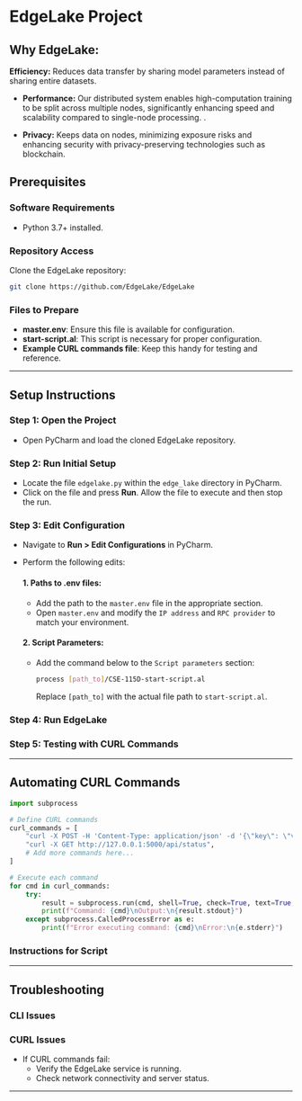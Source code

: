 # EdgeLake Project

<!-- To Do

- Need to add different commands for Mac & Windows
  -->

## Why EdgeLake:

 **Efficiency:**  Reduces data transfer by sharing model parameters instead of sharing entire datasets.

- **Performance:** Our distributed system enables high-computation training to be split across multiple nodes, significantly enhancing speed and scalability compared to single-node processing. .

- **Privacy:** Keeps data on nodes, minimizing exposure risks and enhancing security with privacy-preserving technologies such as blockchain.


## Prerequisites
<!-- we need specifiy more stuff here -->
### Software Requirements
- Python 3.7+ installed.

### Repository Access
Clone the EdgeLake repository:
```bash
git clone https://github.com/EdgeLake/EdgeLake
```

### Files to Prepare
<!-- TODO: could prepare one and have users just update keys or write a script for this-->
- **master.env**: Ensure this file is available for configuration.                   
- **start-script.al**: This script is necessary for proper configuration.  
- **Example CURL commands file**: Keep this handy for testing and reference.

---
<!-- I don't think we should do py charm -->
## Setup Instructions

### Step 1: Open the Project
- Open PyCharm and load the cloned EdgeLake repository.

### Step 2: Run Initial Setup
- Locate the file `edgelake.py` within the `edge_lake` directory in PyCharm.
- Click on the file and press **Run**. Allow the file to execute and then stop the run.

### Step 3: Edit Configuration
- Navigate to **Run > Edit Configurations** in PyCharm.
- Perform the following edits:
  
  #### 1. Paths to .env files:
  - Add the path to the `master.env` file in the appropriate section.
  - Open `master.env` and modify the `IP address` and `RPC provider` to match your environment.

  #### 2. Script Parameters:
  - Add the command below to the `Script parameters` section:
    ```bash
    process [path_to]/CSE-115D-start-script.al
    ```
    Replace `[path_to]` with the actual file path to `start-script.al`.

### Step 4: Run EdgeLake


### Step 5: Testing with CURL Commands
<!-- Example curl commands here -->

---

## Automating CURL Commands
<!-- write a script at the end when all the code is ready -->

```python
import subprocess

# Define CURL commands
curl_commands = [
    "curl -X POST -H 'Content-Type: application/json' -d '{\"key\": \"value\"}' http://127.0.0.1:5000/api",
    "curl -X GET http://127.0.0.1:5000/api/status",
    # Add more commands here...
]

# Execute each command
for cmd in curl_commands:
    try:
        result = subprocess.run(cmd, shell=True, check=True, text=True, stdout=subprocess.PIPE, stderr=subprocess.PIPE)
        print(f"Command: {cmd}\nOutput:\n{result.stdout}")
    except subprocess.CalledProcessError as e:
        print(f"Error executing command: {cmd}\nError:\n{e.stderr}")
```

### Instructions for Script


---

## Troubleshooting

### CLI Issues


### CURL Issues
- If CURL commands fail:
  - Verify the EdgeLake service is running.
  - Check network connectivity and server status.

---

